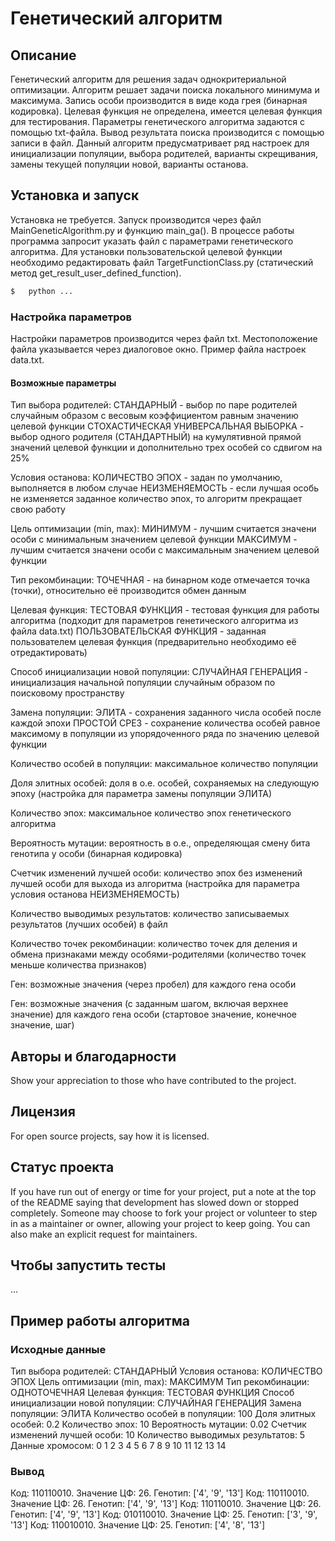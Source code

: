 # Генетический алгоритм

## Описание
Генетический алгоритм для решения задач однокритериальной оптимизации. Алгоритм решает задачи поиска локального минимума и максимума.
Запись особи производится в виде кода грея (бинарная кодировка).
Целевая функция не определена, имеется целевая функция для тестирования.
Параметры генетического алгоритма задаются с помощью txt-файла.
Вывод результата поиска производится с помощью записи в файл.
Данный алгоритм предусматривает ряд настроек для инициализации популяции, выбора родителей, варианты скрещивания, замены текущей популяции новой, варианты останова.

## Установка и запуск
Установка не требуется.
Запуск производится через файл MainGeneticAlgorithm.py и функцию main_ga(). В процессе работы программа запросит указать файл с параметрами генетического алгоритма.
Для установки пользовательской целевой функции необходимо редактировать файл TargetFunctionClass.py (статический метод get_result_user_defined_function).

```bash
$   python ...
```

### Настройка параметров
Настройки параметров производится через файл txt. Местоположение файла указывается через диалоговое окно. Пример файла настроек data.txt.

#### Возможные параметры
Тип выбора родителей:
СТАНДАРНЫЙ - выбор по паре родителей случайным образом с весовым коэффициентом равным значению целевой функции
СТОХАСТИЧЕСКАЯ УНИВЕРСАЛЬНАЯ ВЫБОРКА - выбор одного родителя (СТАНДАРТНЫЙ) на кумулятивной прямой значений целевой функции и дополнительно трех особей со сдвигом на 25%

Условия останова:
КОЛИЧЕСТВО ЭПОХ - задан по умолчанию, выполняется в любом случае
НЕИЗМЕНЯЕМОСТЬ - если лучшая особь не изменяется заданное количество эпох, то алгоритм прекращает свою работу

Цель оптимизации (min, max):
МИНИМУМ - лучшим считается значени особи с минимальным значением целевой функции
МАКСИМУМ - лучшим считается значени особи с максимальным значением целевой функции

Тип рекомбинации:
ТОЧЕЧНАЯ - на бинарном коде отмечается точка (точки), относительно её производится обмен данным

Целевая функция:
ТЕСТОВАЯ ФУНКЦИЯ - тестовая функция для работы алгоритма (подходит для параметров генетического алгоритма из файла data.txt)
ПОЛЬЗОВАТЕЛЬСКАЯ ФУНКЦИЯ - заданная пользователем целевая функция (предварительно необходимо её отредактировать)

Способ инициализации новой популяции:
СЛУЧАЙНАЯ ГЕНЕРАЦИЯ - инициализация начальной популяции случайным образом по поисковому пространству

Замена популяции:
ЭЛИТА - сохранения заданного числа особей после каждой эпохи
ПРОСТОЙ СРЕЗ - сохранение количества особей равное максимому в популяции из упорядоченного ряда по значению целевой функции

Количество особей в популяции:
максимальное количество популяции

Доля элитных особей:
доля в о.е. особей, сохраняемых на следующую эпоху (настройка для параметра замены популяции ЭЛИТА)

Количество эпох:
максимальное количество эпох генетического алгоритма

Вероятность мутации:
вероятность в о.е., определяющая смену бита генотипа у особи (бинарная кодировка)

Cчетчик изменений лучшей особи:
количество эпох без изменений лучшей особи для выхода из алгоритма (настройка для параметра условия останова НЕИЗМЕНЯЕМОСТЬ)

Количество выводимых результатов:
количество записываемых результатов (лучших особей) в файл

Количество точек рекомбинации:
количество точек для деления и обмена признаками между особями-родителями (количество точек меньше количества признаков)

Ген:
возможные значения (через пробел) для каждого гена особи

Ген:
возможные значения (с заданным шагом, включая верхнее значение) для каждого гена особи (стартовое значение, конечное значение, шаг)

## Авторы и благодарности
Show your appreciation to those who have contributed to the project.

## Лицензия
For open source projects, say how it is licensed.

## Статус проекта
If you have run out of energy or time for your project, put a note at the top of the README saying that development has slowed down or stopped completely. Someone may choose to fork your project or volunteer to step in as a maintainer or owner, allowing your project to keep going. You can also make an explicit request for maintainers.

## Чтобы запустить тесты
...

## Пример работы алгоритма
### Исходные данные
Тип выбора родителей: СТАНДАРНЫЙ
Условия останова: КОЛИЧЕСТВО ЭПОХ
Цель оптимизации (min, max): МАКСИМУМ
Тип рекомбинации: ОДНОТОЧЕЧНАЯ
Целевая функция: ТЕСТОВАЯ ФУНКЦИЯ
Способ инициализации новой популяции: СЛУЧАЙНАЯ ГЕНЕРАЦИЯ
Замена популяции: ЭЛИТА
Количество особей в популяции: 100
Доля элитных особей: 0.2
Количество эпох: 10
Вероятность мутации: 0.02
Cчетчик изменений лучшей особи: 10
Количество выводимых результатов: 5
Данные хромосом:
0 1 2 3 4
5 6 7 8 9
10 11 12 13 14
### Вывод
Код: 110110010. Значение ЦФ: 26. Генотип: ['4', '9', '13']
Код: 110110010. Значение ЦФ: 26. Генотип: ['4', '9', '13']
Код: 110110010. Значение ЦФ: 26. Генотип: ['4', '9', '13']
Код: 010110010. Значение ЦФ: 25. Генотип: ['3', '9', '13']
Код: 110010010. Значение ЦФ: 25. Генотип: ['4', '8', '13']